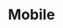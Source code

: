 ---
layout: redirect.njk
tags: page
key: mobile_de
title: Mobile
alternativetitle: Design System Mobile
redirect: /de/design-system/mobile/overview/
parent: design-system_de
order: 30
---
